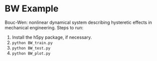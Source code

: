# BW Example 

Bouc-Wen: nonlinear dynamical system describing hysteretic effects in mechanical engineering. Steps to run:

1. Install the h5py package, if necessary.
2. ```python BW_train.py```
3. ```python BW_test.py```
4. ```python BW_plot.py```


